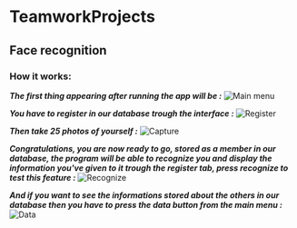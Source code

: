 # TeamworkProjects
## Face recognition
### How it works:
***The first thing appearing after running the app will be :*** ![Main menu](https://imgur.com/9BFLetK)  

***You have to register in our database trough the interface :*** ![Register](https://imgur.com/TvBlrVa)  

***Then take 25 photos of yourself :*** ![Capture](https://imgur.com/vK6mBLE)  

***Congratulations, you are now ready to go, stored as a member in our database, the program will be able to recognize you and display the information you've given to it trough the register tab, press recognize to test this feature :*** ![Recognize](https://imgur.com/undefined)

***And if you want to see the informations stored about the others in our database then you have to press the data button from the main menu :*** ![Data](https://imgur.com/cunNZmr) 
